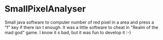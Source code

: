 SmallPixelAnalyser
==================

Small java software to computer number of red pixel in a area and press a "f" key if there isn t enough.
It was a little software to cheat in "Realm of the mad god" game. I know it s bad, but it was fun to develop it :-)
